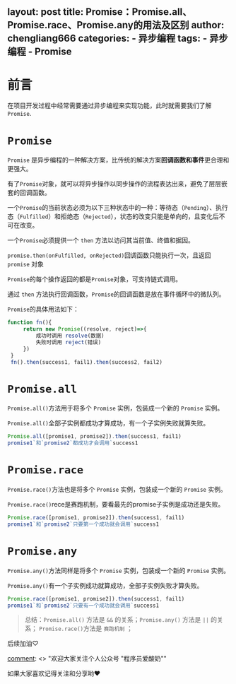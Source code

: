 layout: post
title: Promise：Promise.all、Promise.race、Promise.any的用法及区别
author: chengliang666
categories:
    - 异步编程 
tags:
    - 异步编程
    - Promise
---
# 前言

在项目开发过程中经常需要通过异步编程来实现功能，此时就需要我们了解`Promise`.

# `Promise`

`Promise` 是异步编程的一种解决方案，比传统的解决方案**回调函数和事件**更合理和更强大。

有了`Promise`对象，就可以将异步操作以同步操作的流程表达出来，避免了层层嵌套的回调函数。

一个`Promise`的当前状态必须为以下三种状态中的一种：等待态（`Pending`）、执行态（`Fulfilled`）和拒绝态（`Rejected`），状态的改变只能是单向的，且变化后不可在改变。

一个`Promise`必须提供一个 `then` 方法以访问其当前值、终值和据因。

`promise.then(onFulfilled, onRejected)`回调函数只能执行一次，且返回 `promise` 对象

`Promise`的每个操作返回的都是`Promise`对象，可支持链式调用。

通过 `then` 方法执行回调函数，`Promise`的回调函数是放在事件循环中的微队列。

`Promise`的具体用法如下：

```js
function fn(){
     return new Promise((resolve, reject)=>{
         成功时调用 resolve(数据)
         失败时调用 reject(错误)
     })
 }
 fn().then(success1, fail1).then(success2, fail2)
```

# `Promise.all`

`Promise.all()`方法用于将多个 `Promise` 实例，包装成一个新的 `Promise` 实例。

`Promise.all()`全部子实例都成功才算成功，有一个子实例失败就算失败。

```js
Promise.all([promise1, promise2]).then(success1, fail1)
promise1`和`promise2`都成功才会调用`success1
```

# `Promise.race`

`Promise.race()`方法也是将多个 `Promise` 实例，包装成一个新的 `Promise` 实例。

`Promise.race()`rece是赛跑机制，要看最先的promise子实例是成功还是失败。

```js
Promise.race([promise1, promise2]).then(success1, fail1)
promise1`和`promise2`只要第一个成功就会调用`success1
```

# `Promise.any`

`Promise.any()`方法同样是将多个 `Promise` 实例，包装成一个新的 `Promise` 实例。

`Promise.any()`有一个子实例成功就算成功，全部子实例失败才算失败。

```js
Promise.race([promise1, promise2]).then(success1, fail1)
promise1`和`promise2`只要有一个成功就会调用`success1
```



> 总结：`Promise.all()` 方法是 `&&` 的关系；`Promise.any()` 方法是 `||` 的关系； `Promise.race()`方法是 `赛跑机制` ；


后续加油♡

[comment]: <> "欢迎大家关注个人公众号 "程序员爱酸奶""

[comment]: <> "分享各种学习资料，包含java，linux，大数据等。资料包含视频文档以及源码，同时分享本人及投递的优质技术博文。"

如果大家喜欢记得关注和分享哟❤

[comment]: <> "![file]&#40;https://img-blog.csdnimg.cn/20191015213334732.jpeg?x-oss-process=image/watermark,type_ZmFuZ3poZW5naGVpdGk,shadow_10,text_aHR0cHM6Ly9ibG9nLmNzZG4ubmV0L3FxXzI3NzkwMDEx,size_16,color_FFFFFF,t_70&#41;"
